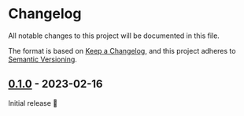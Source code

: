 # Changelog

All notable changes to this project will be documented in this file.

The format is based on [Keep a Changelog](https://keepachangelog.com/en/1.0.0/),
and this project adheres to [Semantic Versioning](https://semver.org/spec/v2.0.0.html).

## [0.1.0] - 2023-02-16

Initial release 🎉

[0.1.0]: https://hub.docker.com/layers/antoniosbarotsis/qr-rs/0.1.0/images/sha256-dda06221f791b3df40eb0c1e02383f40b7758cffe3d993a0bb9ba08241686f68
